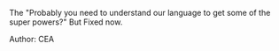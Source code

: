 The "Probably you need to understand our language to get some of the super powers?" But Fixed now.

Author: CEA
